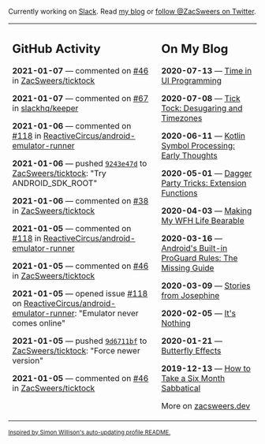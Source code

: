 Currently working on [Slack](https://slack.com/). Read [my blog](https://zacsweers.dev/) or [follow @ZacSweers on Twitter](https://twitter.com/ZacSweers).

<table><tr><td valign="top" width="60%">

## GitHub Activity
<!-- githubActivity starts -->
**2021-01-07** — commented on [#46](https://github.com/ZacSweers/ticktock/pull/46#issuecomment-756243578) in [ZacSweers/ticktock](https://api.github.com/repos/ZacSweers/ticktock)

**2021-01-07** — commented on [#67](https://github.com/slackhq/keeper/issues/67#issuecomment-756239922) in [slackhq/keeper](https://api.github.com/repos/slackhq/keeper)

**2021-01-06** — commented on [#118](https://github.com/ReactiveCircus/android-emulator-runner/issues/118#issuecomment-755646197) in [ReactiveCircus/android-emulator-runner](https://api.github.com/repos/ReactiveCircus/android-emulator-runner)

**2021-01-06** — pushed [`9243e47d`](https://github.com/ZacSweers/ticktock/commit/9243e47d004256b4d247317faddf1e87187b5362) to [ZacSweers/ticktock](https://api.github.com/repos/ZacSweers/ticktock): "Try ANDROID_SDK_ROOT"

**2021-01-06** — commented on [#38](https://github.com/ZacSweers/ticktock/issues/38#issuecomment-755417964) in [ZacSweers/ticktock](https://api.github.com/repos/ZacSweers/ticktock)

**2021-01-05** — commented on [#118](https://github.com/ReactiveCircus/android-emulator-runner/issues/118#issuecomment-754517272) in [ReactiveCircus/android-emulator-runner](https://api.github.com/repos/ReactiveCircus/android-emulator-runner)

**2021-01-05** — commented on [#46](https://github.com/ZacSweers/ticktock/pull/46#issuecomment-754475811) in [ZacSweers/ticktock](https://api.github.com/repos/ZacSweers/ticktock)

**2021-01-05** — opened issue [#118](https://api.github.com/repos/ReactiveCircus/android-emulator-runner/issues/118) on [ReactiveCircus/android-emulator-runner](https://api.github.com/repos/ReactiveCircus/android-emulator-runner): "Emulator never comes online"

**2021-01-05** — pushed [`9d6711bf`](https://github.com/ZacSweers/ticktock/commit/9d6711bf0825566ead0f397eeb7b75873d0bffbe) to [ZacSweers/ticktock](https://api.github.com/repos/ZacSweers/ticktock): "Force newer version"

**2021-01-05** — commented on [#46](https://github.com/ZacSweers/ticktock/pull/46#issuecomment-754465509) in [ZacSweers/ticktock](https://api.github.com/repos/ZacSweers/ticktock)
<!-- githubActivity ends -->
</td><td valign="top" width="40%">

## On My Blog
<!-- blog starts -->
**2020-07-13** — [Time in UI Programming](https://www.zacsweers.dev/time-in-ui/)

**2020-07-08** — [Tick Tock: Desugaring and Timezones](https://www.zacsweers.dev/ticktock-desugaring-timezones/)

**2020-06-11** — [Kotlin Symbol Processing: Early Thoughts](https://www.zacsweers.dev/kotlin-symbol-processor-early-thoughts/)

**2020-05-01** — [Dagger Party Tricks: Extension Functions](https://www.zacsweers.dev/dagger-party-tricks-extension-functions/)

**2020-04-03** — [Making My WFH Life Bearable](https://www.zacsweers.dev/making-wfh-life-bearable/)

**2020-03-16** — [Android's Built-in ProGuard Rules: The Missing Guide](https://www.zacsweers.dev/android-proguard-rules/)

**2020-03-09** — [Stories from Josephine](https://www.zacsweers.dev/stories-from-josephine/)

**2020-02-05** — [It's Nothing](https://www.zacsweers.dev/its-nothing/)

**2020-01-21** — [Butterfly Effects](https://www.zacsweers.dev/butterfly-effects/)

**2019-12-13** — [How to Take a Six Month Sabbatical](https://www.zacsweers.dev/how-to-take-a-six-month-sabbatical/)
<!-- blog ends -->
More on [zacsweers.dev](https://zacsweers.dev/)
</td></tr></table>

<sub><a href="https://simonwillison.net/2020/Jul/10/self-updating-profile-readme/">Inspired by Simon Willison's auto-updating profile README.</a></sub>
